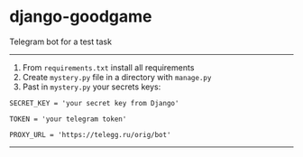 # django-goodgame
Telegram bot for a test task

****

1. From `requirements.txt` install all requirements
2. Create `mystery.py` file in a directory with `manage.py`
3. Past in `mystery.py` your secrets keys:

`SECRET_KEY = 'your secret key from Django'`

`TOKEN = 'your telegram token'`

`PROXY_URL = 'https://telegg.ru/orig/bot'`

****
